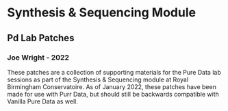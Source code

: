 # Synthesis & Sequencing Module
## Pd Lab Patches
### Joe Wright  - 2022

These patches are a collection of supporting materials for the Pure Data lab sessions as part of the Synthesis & Sequencing module at Royal Birmingham Conservatoire. As of January 2022, these patches have been made for use with Purr Data, but should still be backwards compatible with Vanilla Pure Data as well.

